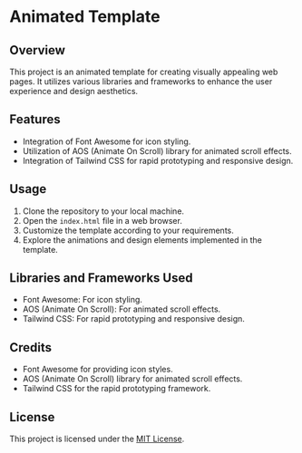# Animated Template

## Overview
This project is an animated template for creating visually appealing web pages. It utilizes various libraries and frameworks to enhance the user experience and design aesthetics.

## Features
- Integration of Font Awesome for icon styling.
- Utilization of AOS (Animate On Scroll) library for animated scroll effects.
- Integration of Tailwind CSS for rapid prototyping and responsive design.

## Usage
1. Clone the repository to your local machine.
2. Open the `index.html` file in a web browser.
3. Customize the template according to your requirements.
4. Explore the animations and design elements implemented in the template.

## Libraries and Frameworks Used
- Font Awesome: For icon styling.
- AOS (Animate On Scroll): For animated scroll effects.
- Tailwind CSS: For rapid prototyping and responsive design.

## Credits
- Font Awesome for providing icon styles.
- AOS (Animate On Scroll) library for animated scroll effects.
- Tailwind CSS for the rapid prototyping framework.

## License
This project is licensed under the [MIT License](LICENSE).

